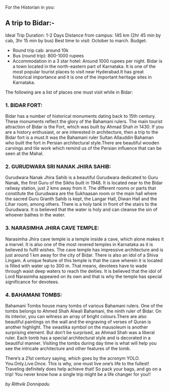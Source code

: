 <!-- TITLE: Bidar -->

For the Historian in you:
## A trip to Bidar:-
                                                              
Ideal Trip Duration: 1-2 Days
Distance from campus: 145 km (2hr 45 min by cab, 3hr 15 min by bus)
Best time to visit: October to march.
Budget:
* Round trip cab: around 10k
* Bus (round trip): 800-1000 rupees
* Accommodation in a 3 star hotel: Around 1000 rupees per night.
 Bidar is a town located in the north-eastern part of Karnataka. It is one of the most popular tourist places to visit near Hyderabad.It has great historical importance and it is one of the important heritage sites in Karnataka.
 
The following are a list of places one must visit while in Bidar:
### 1. BIDAR FORT:

Bidar has a number of historical monuments dating back to 15th century. These monuments reflect the glory of the Bahamani rulers. The main tourist attraction of Bidar is the Fort, which was built by Ahmad Shah in 1430. If you are a history enthusiast, or are interested in architecture, then a trip to the Bidar fort is a must.It was the Bahamani ruler Sultan Allauddin Bahaman who built the fort in Persian architectural style.There are beautiful wooden carvings and tile work which remind us of the Persian influence that can be seen at the Mahal.

### 2. GURUDWARA SRI NANAK JHIRA SAHIB:

Gurudwara Nanak Jhira Sahib is a beautiful Gurudwara dedicated to Guru Nanak, the first Guru of the Sikhs built in 1948. It is located near to the Bidar railway station, just 2 kms away from it. The different rooms or parts that constitute the Gurudwara are the Sukhaasan room or the main hall where the sacred Guru Granth Sahib is kept, the Langar Hall, Diwan Hall and the Lihar room, among others. There is a holy tank in front of the stairs to the Gurudwara. It is believed that the water is holy and can cleanse the sin of whoever bathes in the water.


### 3. NARASIMHA JHIRA CAVE TEMPLE:
 Narasimha Jhira cave temple is a temple inside a cave, which alone makes it a marvel. It is also one of the most revered temples in Karnataka as it is believed to fulfil wishes. The cave temple has impressive architecture and is just around 1 km away for the city of Bidar.
There is also an idol of a Shiva Lingam. A unique feature of this temple is that the cave wherein it is located is filled with water up to 300 m. That means, devotees have to wade through waist deep waters to reach the deities. It is believed that the idol of Lord Narasimha  appeared on its own and that is why the temple has special significance for devotees.

### 4. BAHAMANI TOMBS:

Bahamani Tombs house many tombs of various Bahamani rulers. One of the tombs belongs to Ahmed Shah Alwali Bahamani, the ninth ruler of Bidar. On its interior, you can witness an array of bright colours.There are also beautiful paintings on the wall and the engraving of verses of Quran is another highlight. The swastika symbol on the mausoleum is another surprising element. But don’t be surprised, as Ahmad Shah was a liberal ruler. Each tomb has a special architectural style and is decorated in a beautiful manner. Visiting the tombs during day time is what will help you see the intricate architecture and other features of the tomb. 


There’s a 21st century saying, which goes by the acronym YOLO. You.Only.Live.Once. This is why, one must live one’s life to the fullest! Traveling definitely does help achieve that! So pack your bags, and go on a trip! You never know how a single trip might be a life changer for you!!


*by Rithvik Donnipadu*



